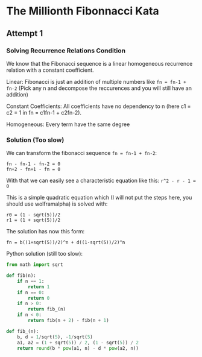 # The Millionth Fibonnacci Kata

## Attempt 1
### Solving Recurrence Relations Condition
We know that the Fibonacci sequence is a linear homogeneous recurrence relation with a constant coefficient.

Linear: Fibonacci is just an addition of multiple numbers like `fn = fn-1 + fn-2` (Pick any n and decompose the reccurences and you will still have an addition)

Constant Coefficients: All coefficients have no dependency to n (here c1 = c2 = 1 in fn = c1fn-1 + c2fn-2).

Homogeneous: Every term have the same degree

### Solution (Too slow)
We can transform the fibonacci sequence `fn = fn-1 + fn-2`:


```
fn - fn-1 - fn-2 = 0
fn+2 - fn+1 - fn = 0
```

With that we can easily see a characteristic equation like this:
`r^2 - r - 1 = 0`

This is a simple quadratic equation which (I will not put the steps here, you should use wolframalpha) is solved with:

```
r0 = (1 - sqrt(5))/2
r1 = (1 + sqrt(5))/2
```

The solution has now this form:
```
fn = b((1+sqrt(5))/2)^n + d((1-sqrt(5))/2)^n
```

Python solution (still too slow):
```python
from math import sqrt

def fib(n):
    if n == 1:
        return 1
    if n == 0:
        return 0
    if n > 0:
        return fib_(n)
    if n < 0:
        return fib(n + 2) - fib(n + 1)

def fib_(n):
    b, d = 1/sqrt(5), -1/sqrt(5)
    a1, a2 = (1 + sqrt(5)) / 2, (1 - sqrt(5)) / 2
    return round(b * pow(a1, n) - d * pow(a2, n))
```
